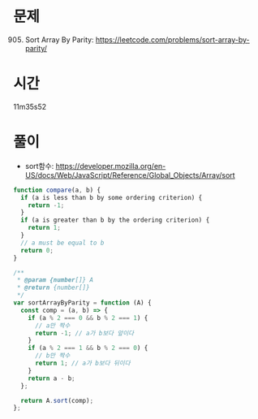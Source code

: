 # 문제

905. Sort Array By Parity: https://leetcode.com/problems/sort-array-by-parity/

# 시간

11m35s52

# 풀이

- sort함수: https://developer.mozilla.org/en-US/docs/Web/JavaScript/Reference/Global_Objects/Array/sort

```javascript
function compare(a, b) {
  if (a is less than b by some ordering criterion) {
    return -1;
  }
  if (a is greater than b by the ordering criterion) {
    return 1;
  }
  // a must be equal to b
  return 0;
}
```

```javascript
/**
 * @param {number[]} A
 * @return {number[]}
 */
var sortArrayByParity = function (A) {
  const comp = (a, b) => {
    if (a % 2 === 0 && b % 2 === 1) {
      // a만 짝수
      return -1; // a가 b보다 앞이다
    }
    if (a % 2 === 1 && b % 2 === 0) {
      // b만 짝수
      return 1; // a가 b보다 뒤이다
    }
    return a - b;
  };

  return A.sort(comp);
};
```
